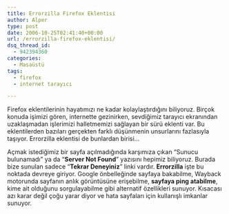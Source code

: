 ```yaml
---
title: Errorzilla Firefox Eklentisi
author: Alper
type: post
date: 2006-10-25T02:41:40+00:00
url: /errorzilla-firefox-eklentisi/
dsq_thread_id:
  - 942394360
categories:
  - Masaüstü
tags:
  - firefox
  - internet tarayıcı

---
```

Firefox eklentilerinin hayatımızı ne kadar kolaylaştırdığını biliyoruz. Birçok konuda işimizi gören, internette gezinirken, sevdiğimiz tarayıcı ekranından uzaklaşmadan işlerimizi halletmemizi sağlayan bir sürü eklenti var. Bu eklentilerden bazıları gerçekten farklı düşünmenin unsurlarını fazlasıyla taşıyor. Errorzilla eklentisi de bunlardan birisi&#8230;

Açmak istediğimiz bir sayfa açılmadığında karşımıza çıkan &#8220;Sunucu bulunamadı&#8221; ya da &#8220;**Server Not Found**&#8221; yazısını hepimiz biliyoruz. Burada bize sunulan sadece &#8220;**Tekrar Deneyiniz**&#8221; linki vardır. **Errorzilla** işte bu noktada devreye giriyor. Google önbelleğinde sayfaya bakabilme, Wayback motorunda sayfanın anlık görüntüsüne erişebilme, **sayfaya ping atabilme**, kime ait olduğunu sorgulayabilme gibi alternatif özellikleri sunuyor. Kısacası azı karar değil çoğu yarar diyor ve hata sayfaları için kullanışlı imkanlar sunuyor.